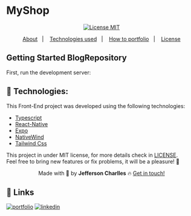 # MyShop


<div align="center">
  <a href="https://opensource.org/licenses/MIT"><img alt="License MIT" src="https://img.shields.io/badge/license-MIT-brightgreen"></a>
</div>

<p align="center">
  <a href="#interrobang-what-is-inter">About</a>&nbsp;&nbsp;&nbsp;|&nbsp;&nbsp;&nbsp;
  <a href="#technologies">Technologies used</a>&nbsp;&nbsp;&nbsp;|&nbsp;&nbsp;&nbsp;
  <a href="#construction_worker-how-to-use-developing">How to portfolio</a>&nbsp;&nbsp;&nbsp;|&nbsp;&nbsp;&nbsp;
  <a href="#key-license">License</a>
</p>

<!-- <h1 align='center'>
  <img src='./screen/ikljlsjnklj.png' width="480">
</h1> -->

## Getting Started BlogRepository

First, run the development server:

<!-- ```bash
npm run dev
# or
yarn dev
``` -->
## 🚀 Technologies:

This Front-End project was developed using the following technologies:

-   [Typescript][typescript]
-   [React-Native][reactnative]
-   [Expo][expo]
-   [NativeWind][nativewind]
-   [Tailwind Css][tailwindcss]

This project in under MIT license, for more details check in [LICENSE][license]. <br>
Feel free to bring new features or fix problems, it will be a pleasure! 💜


<div align='center'>
  Made with 💚  by <strong>Jefferson Charlles</strong> 🔥
  <a href='https://www.linkedin.com/in/jeffersoncharlles/'>Get in touch!</a>
</div>

[typescript]: https://www.typescriptlang.org/
[reactnative]: https://reactnative.dev/
[nativewind]: https://www.nativewind.dev/
[expo]: https://expo.dev/
[nextjs]: https://nextjs.org/
[vitejs]: https://vitejs.dev/
[styled]: https://styled-components.com/
[react-router-dom]: https://reactrouter.com/
[tailwindcss]: https://tailwindcss.com/
[phosphoricons]: https://phosphoricons.com/
[tailwindcss]: https://tailwindcss.com/
[lucidereact]: https://lucide.dev/
[radix]: https://www.radix-ui.com/primitives
[sonner]: https://sonner.emilkowal.ski/
[react-hook-form]: https://react-hook-form.com/
[sass]: https://sass-lang.com/
[axios]: https://axios-http.com/docs/intro
[prismic]: https://prismic.io/
[stripe]: https://stripe.com/br
[react-icons]: https://react-icons.github.io/react-icons/
[rc-slider]: https://slider-react-component.vercel.app/
[date-fns]: https://date-fns.org/
[git]: https://git-scm.com
[fauna]: https://fauna.com/
[yarn]: https://yarnpkg.com/
[license]: ./LICENSE
[linkedin]: https://www.linkedin.com/in/jeffersoncharlles/

## 🔗 Links
[![portfolio](https://img.shields.io/badge/my_portfolio-000?style=for-the-badge&logo=ko-fi&logoColor=white)](https://jefferdeveloper.com/)
[![linkedin](https://img.shields.io/badge/linkedin-0A66C2?style=for-the-badge&logo=linkedin&logoColor=white)](https://www.linkedin.com/jeffersoncharlles)
